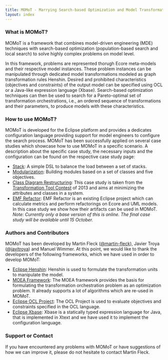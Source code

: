 ```yaml
---
title: MOMoT - Marrying Search-based Optimization and Model Transformation Technology
layout: index
---
```

### What is MOMoT?
MOMoT is a framework that combines model-driven engineering (MDE) techniques with search-based optimization (population-based search and local search) to solve highly complex problems on model level.

In this framework, problems are represented thorugh Ecore meta-models and their respective model instances. 
These problem instances can be manipulated through dedicated model transformations modeled as graph transformation rules Henshin. 
Desired and prohibited characteristics (objectives and constraints) of the output model can be specified using OCL or a Java-like expression language (Xbase).
Search-based optimization techniques can then be used to search for a Pareto-optimal set of transformation orchestrations, i.e., an ordered sequence of transformations and their parameters, to produce models with these characteristics.

### How to use MOMoT?
MOMoT is developed for the Eclipse platform and provides a dedicates configuration language providing support for model  engineers to configure the search process.
MOMoT has been successfully applied on several case studies which showcase how to use MOMoT in a specific scenario.
A description about the specific case study, the necessary inputs and the configuration can be found on the respective case study page: 

* [Stack](casestudy_stack): A simple DSL to balance the load between a set of stacks.
* [Modularization](casestudy_modularization): Building modules based on a set of classes and five objectives.
* [Class Diagram Restructuring](casestudy_restructuring): This case study is taken from the [Transformation Tool Contest](http://www.transformation-tool-contest.eu/) of 2013 and aims at minimizing the attributes and classes in a system.
* [EMF Refactor](casestudy_emfrefactor): EMF Refactor is an existing Eclipse project which can calculate metrics and perform refactorings on Ecore and UML models. In this case study we show how their artifacts can be used in MOMoT. *Note: Currently only a base version of this is online. The final case study will be available until 15 October.*

### Authors and Contributors
MOMoT has been developed by Martin Fleck ([@martin-fleck](https://github.com/martin-fleck)), Javier Troya ([@javitroya](https://github.com/javitroya)) and Manuel Wimmer.
At this point, we would like to thank the developers of the following frameworks, which we have used in order to develop MOMoT:

* [Eclipse Henshin](http://www.eclipse.org/henshin/): Henshin is used to formulate the transformation units to manipulate the model.
* [MOEA Framework](http://moeaframework.org/): The MOEA framework provides the basis for formulating the transformation orchestration problem as an optimization problem. It already supports a lot of algorithms which are re-used in MOMoT.
* [Eclipse OCL Project](http://projects.eclipse.org/projects/modeling.mdt.ocl): The OCL Project is used to evaluate objectives and constraints specified in the OCL language.
* [Eclipse Xbase](https://wiki.eclipse.org/Xbase): Xbase is a statically typed expression language for Java, that is implemented in Xtext and we have used it to implement the configuration language.

### Support or Contact
If you have encountered any problems with MOMoT or have suggestions of how we can improve it, please do not hesitate to contact Martin Fleck.
